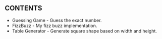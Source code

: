 <h2>CONTENTS</h2>
<ul>
  <li>Guessing Game - Guess the exact number.</li> 
  <li>FizzBuzz - My fizz buzz implementation.</li>
  <li>Table Generator - Generate square shape based on width and height.</li>
</ul>
